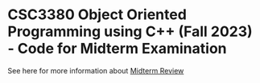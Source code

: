 # CSC3380 Object Oriented Programming using C++ (Fall 2023) - Code for Midterm Examination

See here for more information about [Midterm Review][midterm-review]

[midterm-review]: https://teaching.hkaiser.org/fall2023/csc3380/course/midterm_review.html
